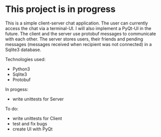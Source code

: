 # This project is in progress

This is a simple client-server chat application. The user can currently access the chat via a terminal-UI. I will also implement a PyQt-UI in the future. The client and the server use protobuf messages to communicate with each other. The server stores users, their friends and pending messages (messages received when recipient was not connected) in a Sqlite3 database.

Technologies used:
- Python3
- Sqlite3
- Protobuf

In progess:
- write unittests for Server

To do:
- write unittests for Client
- test and fix bugs
- create UI with PyQt
